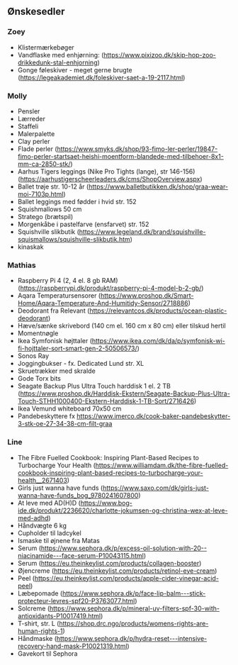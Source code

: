 ## Ønskesedler

### Zoey

* Klistermærkebøger 
* Vandflaske med enhjørning: (<https://www.pixizoo.dk/skip-hop-zoo-drikkedunk-stal-enhjorning>)
* Gonge føleskiver - meget gerne brugte (<https://legeakademiet.dk/foleskiver-saet-a-19-2117.html>)

### Molly

* Pensler
* Lærreder
* Staffeli
* Malerpalette
* Clay perler 
* Flade perler (<https://www.smyks.dk/shop/93-fimo-ler-perler/19847-fimo-perler-startsaet-heishi-moentform-blandede-med-tilbehoer-8x1-mm-ca-2850-stk/>)
* Aarhus Tigers leggings (Nike Pro Tights (lange), str 146-156) (<https://aarhustigerscheerleaders.dk/cms/ShopOverview.aspx>)
* Ballet trøje str. 10-12 år (<https://www.balletbutikken.dk/shop/graa-wear-moi-7103p.html>)
* Ballet leggings med fødder i hvid str. 152
* Squishmallows 50 cm
* Stratego (brætspil)
* Morgenkåbe i pastelfarve (ensfarvet) str. 152
* Squishville slikbutik (<https://www.legeland.dk/brand/squishville-squismallows/squishville-slikbutik.htm>)
* kinaskak

### Mathias

* Raspberry Pi 4 (2, 4 el. 8 gb RAM) (<https://raspberrypi.dk/produkt/raspberry-pi-4-model-b-2-gb/>)
* Aqara Temperatursensorer (<https://www.proshop.dk/Smart-Home/Aqara-Temperature-And-Humitidy-Sensor/2718886>)
* Deodorant fra Relevant (<https://relevantcos.dk/products/ocean-plastic-deodorant>)
* Hæve/sænke skrivebord (140 cm el. 160 cm x 80 cm) eller tilskud hertil
* Momentnøgle
* Ikea Symfonisk højttaler (<https://www.ikea.com/dk/da/p/symfonisk-wi-fi-hojttaler-sort-smart-gen-2-50506573/>)
* Sonos Ray
* Joggingbukser - fx. Dedicated Lund str. XL
* Skruetrækker med skralde
* Gode Torx bits
* Seagate Backup Plus Ultra Touch harddisk 1 el. 2 TB (<https://www.proshop.dk/Harddisk-Ekstern/Seagate-Backup-Plus-Ultra-Touch-STHH1000400-Ekstern-Harddisk-1-TB-Sort/2716426>)
* Ikea Vemund whiteboard 70x50 cm
* Pandebeskyttere fx <https://www.imerco.dk/cook-baker-pandebeskytter-3-stk-oe-27-34-38-cm-filt-graa>

### Line

* The Fibre Fuelled Cookbook: Inspiring Plant-Based Recipes to Turbocharge Your Health (<https://www.williamdam.dk/the-fibre-fuelled-cookbook-inspiring-plant-based-recipes-to-turbocharge-your-health__2671403>)
* Girls just wanna have funds (<https://www.saxo.com/dk/girls-just-wanna-have-funds_bog_9780241607800>)
* At leve med AD(H)D (<https://www.bog-ide.dk/produkt/2236620/charlotte-jokumsen-og-christina-wex-at-leve-med-adhd>)
* Håndvægte 6 kg 
* Cupholder til ladcykel
* Ismaske til øjnene fra Matas 
* Serum (<https://www.sephora.dk/p/excess-oil-solution-with-20--niacinamide---face-serum-P10043115.html>)
* Serum (<https://eu.theinkeylist.com/products/collagen-booster>)
* Øjencreme (<https://eu.theinkeylist.com/products/retinol-eye-cream>)
* Peel (<https://eu.theinkeylist.com/products/apple-cider-vinegar-acid-peel>)
* Læbepomade (<https://www.sephora.dk/p/face-lip-balm---stick-protecteur-levres-spf20-P3763077.html>)
* Solcreme (<https://www.sephora.dk/p/mineral-uv-filters-spf-30-with-antioxidants-P10017419.html>)
* T-shirt, str. L (<https://shop.drc.ngo/products/womens-rights-are-human-rights-1>)
* Håndmaske (<https://www.sephora.dk/p/hydra-reset---intensive-recovery-hand-mask-P10021319.html>)
* Gavekort til Sephora